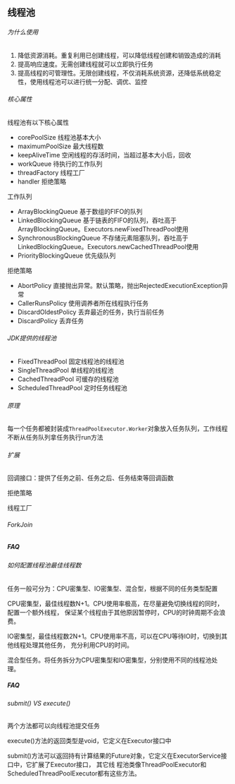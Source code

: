 线程池
-

###### 为什么使用

1. 降低资源消耗。重复利用已创建线程，可以降低线程创建和销毁造成的消耗
2. 提高响应速度。无需创建线程就可以立即执行任务
3. 提高线程的可管理性。无限创建线程，不仅消耗系统资源，还降低系统稳定性，使用线程池可以进行统一分配、调优、监控

###### 核心属性

线程池有以下核心属性

- corePoolSize 线程池基本大小
- maximumPoolSize 最大线程数
- keepAliveTime 空闲线程的存活时间，当超过基本大小后，回收
- workQueue 待执行的工作队列
- threadFactory 线程工厂
- handler 拒绝策略

工作队列

- ArrayBlockingQueue 基于数组的FIFO的队列
- LinkedBlockingQueue 基于链表的FIFO的队列，吞吐高于ArrayBlockingQueue。Executors.newFixedThreadPool使用
- SynchronousBlockingQueue 不存储元素阻塞队列，吞吐高于LinkedBlockingQueue。Executors.newCachedThreadPool使用
- PriorityBlockingQueue 优先级队列

拒绝策略

- AbortPolicy 直接抛出异常。默认策略，抛出RejectedExecutionException异常
- CallerRunsPolicy 使用调养者所在线程执行任务
- DiscardOldestPolicy 丢弃最近的任务，执行当前任务
- DiscardPolicy 丢弃任务

###### JDK提供的线程池

- FixedThreadPool 固定线程池的线程池
- SingleThreadPool 单线程的线程池
- CachedThreadPool 可缓存的线程池
- ScheduledThreadPool 定时任务线程池

###### 原理

每一个任务都被封装成`ThreadPoolExecutor.Worker`对象放入任务队列，工作线程不断从任务队列拿任务执行run方法

###### 扩展

回调接口：提供了任务之前、任务之后、任务结束等回调函数

拒绝策略

线程工厂

###### ForkJoin

##### FAQ

###### 如何配置线程池最佳线程数

任务一般可分为：CPU密集型、IO密集型、混合型，根据不同的任务类型配置

CPU密集型，最佳线程数N+1。CPU使用率极高，在尽量避免切换线程的同时，配置一个额外线程，
保证某个线程由于其他原因暂停时，CPU的时钟周期不会浪费。

IO密集型，最佳线程数2N+1。CPU使用率不高，可以在CPU等待IO时，切换到其他线程处理其他任务，
充分利用CPU的时间。

混合型任务。将任务拆分为CPU密集型和IO密集型，分别使用不同的线程池处理。

##### FAQ

###### submit() VS execute()
       
两个方法都可以向线程池提交任务

execute()方法的返回类型是void，它定义在Executor接口中

submit()方法可以返回持有计算结果的Future对象，它定义在ExecutorService接口中，它扩展了Executor接口，
其它线 程池类像ThreadPoolExecutor和ScheduledThreadPoolExecutor都有这些方法。
